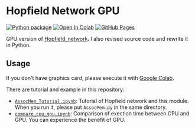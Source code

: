 # Hopfield Network GPU

[![Python package](https://github.com/skrbcr/interferometry_clean_sim/actions/workflows/python-package.yml/badge.svg)](https://github.com/skrbcr/Hopfield_network_gpu/actions/workflows/python-package.yml)
[![Open In Colab](https://colab.research.google.com/assets/colab-badge.svg)](https://colab.research.google.com/github/skrbcr/Hopfield_network_gpu/blob/main/Hopfield_Tutorial.ipynb)
[![GitHub Pages](https://img.shields.io/badge/docs-GitHub%20Pages-blue?style=flat-square&logo=github)](https://skrbcr.github.io/Hopfield_network_gpu/)

GPU version of [Hopfield_network](https://github.com/skrbcr/Hopfield_network). I also revised source code and rewrite it in Python.

## Usage

If you don't have graphics card, please execute it with [Google Colab](https://colab.research.google.com/).

There are tutorial and example in this repository:

- [`AssocMem_Tutorial.ipynb`](https://colab.research.google.com/github/skrbcr/Hopfield_network_gpu/blob/main/Hopfield_Tutorial.ipynb): Tutorial of Hopfield network and this module. When you run it, please put `AssocMem.py` in the same directory.
- [`compare_cpu_gpu.ipynb`](https://colab.research.google.com/github/skrbcr/Hopfield_network_gpu/blob/main/compare_cpu_gpu.ipynb): Comparison of exection time between CPU and GPU. You can experience the benefit of GPU.

